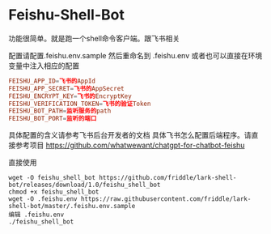 # Feishu-Shell-Bot
功能很简单。就是跑一个shell命令客户端。跟飞书相关

配置请配置.feishu.env.sample 然后重命名到 .feishu.env
或者也可以直接在环境变量中注入相应的配置


```conf
FEISHU_APP_ID=飞书的AppId
FEISHU_APP_SECRET=飞书的AppSecret
FEISHU_ENCRYPT_KEY=飞书的EncryptKey
FEISHU_VERIFICATION_TOKEN=飞书的验证Token
FEISHU_BOT_PATH=监听服务的path
FEISHU_BOT_PORT=监听的端口
```

具体配置的含义请参考飞书后台开发者的文档
具体飞书怎么配置后端程序。请直接参考项目
https://github.com/whatwewant/chatgpt-for-chatbot-feishu


直接使用
```shell
wget -O feishu_shell_bot https://github.com/friddle/lark-shell-bot/releases/download/1.0/feishu_shell_bot
chmod +x feishu_shell_bot
wget -O .feishu.env https://raw.githubusercontent.com/friddle/lark-shell-bot/master/.feishu.env.sample
编辑 .feishu.env
./feishu_shell_bot
```


